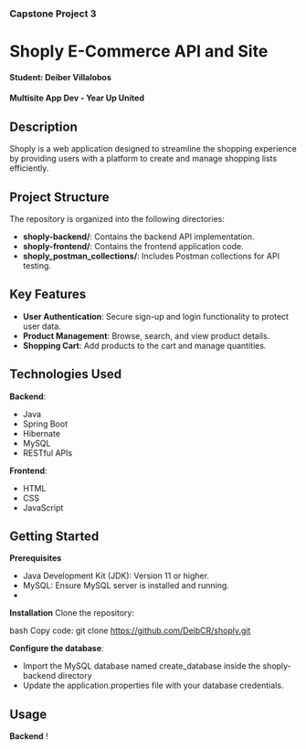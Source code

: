 ### Capstone Project 3


# Shoply E-Commerce API and Site

#### Student: Deiber Villalobos

#### Multisite App Dev - Year Up United

## Description
Shoply is a web application designed to streamline the shopping experience by providing users with a platform to create and manage shopping lists efficiently.

## Project Structure
The repository is organized into the following directories:

- **shoply-backend/**: Contains the backend API implementation.
- **shoply-frontend/**: Contains the frontend application code.
- **shoply_postman_collections/**: Includes Postman collections for API testing.


## Key Features
- **User Authentication**: Secure sign-up and login functionality to protect user data.
- **Product Management**: Browse, search, and view product details.
- **Shopping Cart**: Add products to the cart and manage quantities.

## Technologies Used
**Backend**:

- Java
- Spring Boot
- Hibernate
- MySQL
- RESTful APIs

**Frontend**:

- HTML
- CSS
- JavaScript

##  Getting Started
**Prerequisites**
- Java Development Kit (JDK): Version 11 or higher.
- MySQL: Ensure MySQL server is installed and running.
- 
**Installation**
Clone the repository:

bash
Copy code: git clone https://github.com/DeibCR/shoply.git

**Configure the database**:

- Import the  MySQL database named create_database inside the shoply-backend directory
- Update the application.properties file with your database credentials.

## Usage 

**Backend**
!